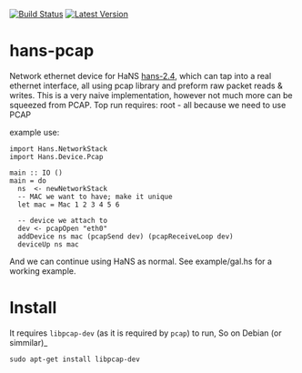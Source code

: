 [![Build Status](https://travis-ci.org/tolysz/hans-pcap.svg?branch=master)](https://travis-ci.org/tolysz/hans-pcap)
[![Latest Version](https://img.shields.io/hackage/v/hans-pcap.svg)](https://hackage.haskell.org/package/hans-pcap)

hans-pcap
========


Network ethernet device for HaNS [hans-2.4](https://github.com/GaloisInc/HaNS), which can tap into a real ethernet interface, all using pcap library and preform raw packet reads & writes.
This is a very naive implementation, however not much more can be squeezed from PCAP.
Top run requires: root - all because we need to use PCAP

example use:

    import Hans.NetworkStack
    import Hans.Device.Pcap

    main :: IO ()
    main = do
      ns  <- newNetworkStack
      -- MAC we want to have; make it unique
      let mac = Mac 1 2 3 4 5 6

      -- device we attach to
      dev <- pcapOpen "eth0" 
      addDevice ns mac (pcapSend dev) (pcapReceiveLoop dev)
      deviceUp ns mac


And we can continue using HaNS as normal.
See example/gal.hs for a working example.


Install
=======

It requires  `libpcap-dev` (as it is required by `pcap`) to run, So on Debian (or simmilar)_

	sudo apt-get install libpcap-dev
 